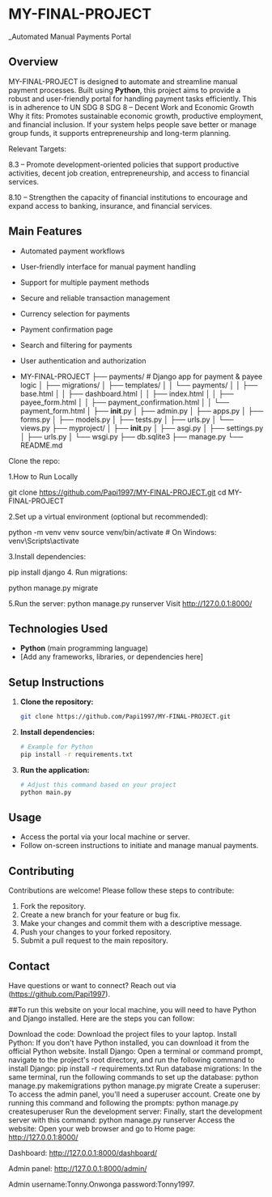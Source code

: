 # MY-FINAL-PROJECT

_Automated Manual Payments Portal

##  Overview
MY-FINAL-PROJECT is designed to automate and streamline manual payment processes. Built using **Python**, this project aims to provide a robust and user-friendly portal for handling payment tasks efficiently.
This is in adherence to UN SDG 8
 SDG 8 – Decent Work and Economic Growth
Why it fits: Promotes sustainable economic growth, productive employment, and financial inclusion. If your system helps people save better or manage group funds, it supports entrepreneurship and long-term planning.

Relevant Targets:

8.3 – Promote development-oriented policies that support productive activities, decent job creation, entrepreneurship, and access to financial services.

8.10 – Strengthen the capacity of financial institutions to encourage and expand access to banking, insurance, and financial services.

##  Main Features
- Automated payment workflows
- User-friendly interface for manual payment handling
- Support for multiple payment methods
- Secure and reliable transaction management
- Currency selection for payments
- Payment confirmation page
- Search and filtering for payments
- User authentication and authorization

- MY-FINAL-PROJECT
├── payments/             # Django app for payment & payee logic
│   ├── migrations/
│   ├── templates/
│   │   └── payments/
│   │       ├── base.html
│   │       ├── dashboard.html
│   │       ├── index.html
│   │       ├── payee_form.html
│   │       ├── payment_confirmation.html
│   │       └── payment_form.html
│   ├── __init__.py
│   ├── admin.py
│   ├── apps.py
│   ├── forms.py
│   ├── models.py
│   ├── tests.py
│   ├── urls.py
│   └── views.py
├── myproject/
│   ├── __init__.py
│   ├── asgi.py
│   ├── settings.py
│   ├── urls.py
│   └── wsgi.py
├── db.sqlite3
├── manage.py
└── README.md


Clone the repo:

1.How to Run Locally

git clone https://github.com/Papi1997/MY-FINAL-PROJECT.git
cd MY-FINAL-PROJECT

2.Set up a virtual environment (optional but recommended):

python -m venv venv
source venv/bin/activate  # On Windows: venv\Scripts\activate

3.Install dependencies:


pip install django
4. Run migrations:

python manage.py migrate

5.Run the server:
python manage.py runserver
Visit http://127.0.0.1:8000/




## Technologies Used
- **Python** (main programming language)
- [Add any frameworks, libraries, or dependencies here]

## Setup Instructions
1. **Clone the repository:**
   ```bash
   git clone https://github.com/Papi1997/MY-FINAL-PROJECT.git
   ```
2. **Install dependencies:**
   ```bash
   # Example for Python
   pip install -r requirements.txt
   ```
3. **Run the application:**
   ```bash
   # Adjust this command based on your project
   python main.py
   ```

## Usage
- Access the portal via your local machine or server.
- Follow on-screen instructions to initiate and manage manual payments.

##  Contributing
Contributions are welcome! Please follow these steps to contribute:
1. Fork the repository.
2. Create a new branch for your feature or bug fix.
3. Make your changes and commit them with a descriptive message.
4. Push your changes to your forked repository.
5. Submit a pull request to the main repository.

##  Contact
Have questions or want to connect? Reach out via (https://github.com/Papi1997).



##To run this website on your local machine, you will need to have Python and Django installed. Here are the steps you can follow:

Download the code: Download the project files to your laptop.
Install Python: If you don't have Python installed, you can download it from the official Python website.
Install Django: Open a terminal or command prompt, navigate to the project's root directory, and run the following command to install Django:
pip install -r requirements.txt
Run database migrations: In the same terminal, run the following commands to set up the database:
python manage.py makemigrations
python manage.py migrate
Create a superuser: To access the admin panel, you'll need a superuser account. Create one by running this command and following the prompts:
python manage.py createsuperuser
Run the development server: Finally, start the development server with this command:
python manage.py runserver
Access the website: Open your web browser and go to
Home page: http://127.0.0.1:8000/

Dashboard: http://127.0.0.1:8000/dashboard/

Admin panel: http://127.0.0.1:8000/admin/

Admin username:Tonny.Onwonga
password:Tonny1997.
